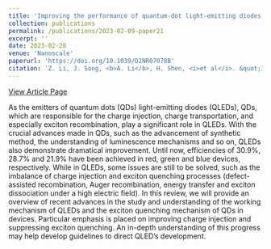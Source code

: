 ```yaml
---
title: 'Improving the performance of quantum-dot light-emitting diodes by tailoring QD emitters'
collection: publications
permalink: /publications/2023-02-09-paper21
excerpt: ''
date: 2023-02-28
venue: 'Nanoscale'
paperurl: 'https://doi.org/10.1039/D2NR07078B'
citation: 'Z. Li, J. Song, <b>A. Li</b>, H. Shen, <i>et al</i>. &quot;Improving the performance of quantum-dot light-emitting diodes by tailoring QD emitters&quot;, <i>Nanoscale</i>, 2023, 15, 3585-3593.'
---
```

[View Article Page](https://pubs.rsc.org/en/content/articlelanding/2023/nr/d2nr07078b)

As the emitters of quantum dots (QDs) light-emitting diodes (QLEDs), QDs, which are responsible for the charge injection, charge transportation, and especially exciton recombination, play a significant role in QLEDs. With the crucial advances made in QDs, such as the advancement of synthetic method, the understanding of luminescence mechanisms and so on, QLEDs also demonstrate dramatical improvement. Until now, efficiencies of 30.9%, 28.7% and 21.9% have been achieved in red, green and blue devices, respectively. While in QLEDs, some issues are still to be solved, such as the imbalance of charge injection and exciton quenching processes (defect-assisted recombination, Auger recombination, energy transfer and exciton dissociation under a high electric field). In this review, we will provide an overview of recent advances in the study and understanding of the working mechanism of QLEDs and the exciton quenching mechanism of QDs in devices. Particular emphasis is placed on improving charge injection and suppressing exciton quenching. An in-depth understanding of this progress may help develop guidelines to direct QLED’s development.
